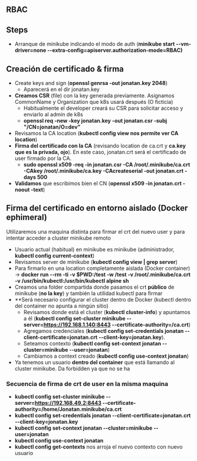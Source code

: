 ## RBAC

## Steps

* Arranque de minikube indicando el modo de auth (**minikube start --vm-driver=none --extra-config=apiserver.authorization-mode=RBAC)**

## Creación de certificado & firma

* Create keys and sign (**openssl genrsa -out jonatan.key 2048**)
    * Aparecerá en el dir jonatan.key
* **Creamos CSR** (file) con la key generada previamente. Asignamos CommonName y Organization que k8s usará después (O ficticia)
    * Habitualmente el developer creará su CSR para solicitar acceso y enviarlo al admin de k8s
    * **openssl req -new -key jonatan.key -out jonatan.csr -subj "/CN=jonatan/O=dev"**
* Revisamos la CA location (**kubectl config view nos permite ver CA location**)
* **Firma del certificado con la CA** (revisando location de ca.crt y **ca.key que es la privada, ojo**). En este caso, jonatan.crt será el certificado de user firmado por la CA.
    * **sudo openssl x509 -req -in jonatan.csr -CA /root/.minikube/ca.crt -CAkey /root/.minikube/ca.key -CAcreateserial -out jonatan.crt -days 500**
* **Validamos** que escribimos bien el CN (**openssl x509 -in jonatan.crt -noout -text**)


## Firma del certificado en entorno aislado (Docker ephimeral)

Utilizaremos una maquina distinta para firmar el crt del nuevo user y para intentar acceder a cluster minikube remoto
* Usuario actual (habitual) en minikube es minikube (administrador, **kubectl config current-context**)
* Revisamos server de minikube (**kubectl config view | grep server**)
* Para firmarlo en una location completamente aislada (Docker container) -> **docker run --rm -ti -v $PWD:/test -w /test -v /root/.minikube/ca.crt -v /usr/bin/kubectl:/usr/bin/kubectl alpine sh**
* Creamos una folder compartida donde pasamos el crt **público** de minikube (**no la key**) y también la utilidad kubectl para firmar
* **Será necesario configurar el cluster dentro de Docker (kubectl dentro del container no apunta a ningún sitio)
    *  Revisamos donde está el cluster (**kubectl cluster-info**) y apuntamos a él (**kubectl config set-cluster minikube --server=https://192.168.1.140:8443 --certificate-authority=/ca.crt**)
    * Agregamos credenciales (**kubectl config set-credentials jonatan --client-certificate=jonatan.crt --client-key=jonatan.key**).
    * Seteamos contexto (**kubectl config set-context jonatan --cluster=minikube --user=jonatan**)
    * Cambiamos a context creado (**kubectl config use-context jonatan**)
* Ya tenemos un usuario **dentro del container** que está llamando al cluster minikube. Da forbidden ya que no se ha

### Secuencia de firma de crt de user en la misma maquina

* **kubectl config set-cluster minikube --server=https://192.168.49.2:8443 --certificate-authority=/home/Jonatan.minikube/ca.crt**
* **kubectl config set-credentials jonatan --client-certificate=jonatan.crt --client-key=jonatan.key**
* **kubectl config set-context jonatan --cluster=minikube --user=jonatan**
* **kubectl config use-context jonatan**
* **kubectl config get-contexts** nos arroja el nuevo contexto con nuevo usuario




